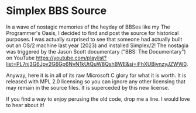 # Simplex BBS Source

In a wave of nostagic memories of the heyday of BBSes like my The Programmer's Oasis, I decided to find and post the source for historical purposes.  I 
was actually surprised to see that someone had actually built out an OS/2 machine last year (2023) and installed Simplex/2!  The nostagia was triggered
by the Jason Scott documentary ("BBS: The Documentary") on YouTube https://youtube.com/playlist?list=PL7nj3G6Jpv2G6Gp6NvN1kUtQuW8QshBWE&si=iFhXUBjvnzyJZWW0.

Anyway, here it is in all of its raw Microsoft C glory for what it is worth.  It is released with MPL 2.0 licensing so you can ignore any other licensing
that may remain in the source files.  It is superceded by this new license.

If you find a way to enjoy perusing the old code, drop me a line.  I would love to hear about it!
